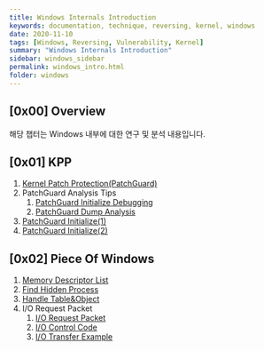 ```yaml
---
title: Windows Internals Introduction
keywords: documentation, technique, reversing, kernel, windows
date: 2020-11-10
tags: [Windows, Reversing, Vulnerability, Kernel]
summary: "Windows Internals Introduction"
sidebar: windows_sidebar
permalink: windows_intro.html
folder: windows
---
```


## [0x00] Overview

해당 챕터는 Windows 내부에 대한 연구 및 분석 내용입니다.

## [0x01] KPP

1. [Kernel Patch Protection(PatchGuard)](https://shhoya.github.io/windows_pgintro.html) 
2. PatchGuard Analysis Tips
   1. [PatchGuard Initialize Debugging](https://shhoya.github.io/windows_pgdbg.html)
   2. [PatchGuard Dump Analysis](https://shhoya.github.io/windows_pgdump.html)
3. [PatchGuard Initialize(1)](https://shhoya.github.io/windows_pginit.html)
4. [PatchGuard Initialize(2)](https://shhoya.github.io/windows_pginit2.html)

## [0x02] Piece Of Windows

1. [Memory Descriptor List](https://shhoya.github.io/windows_MDL.html)
2. [Find Hidden Process](https://shhoya.github.io/windows_hidden.html)
3. [Handle Table&Object](https://shhoya.github.io/windows_hwndobject.html)
4. I/O Request Packet
   1. [I/O Request Packet](https://shhoya.github.io/windows_irp.html)
   2. [I/O Control Code](https://shhoya.github.io/windows_ioctlcode.html)
   3. [I/O Transfer Example](https://shhoya.github.io/windows_iotransfer.html)



